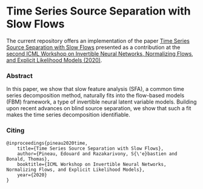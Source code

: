 # Time Series Source Separation with Slow Flows

The current repository offers an implementation of the paper [Time Series Source Separation with Slow Flows](https://arxiv.org/pdf/2007.10182.pdf) presented as a contribution at the [second ICML Workshop on Invertible Neural Networks, Normalizing Flows, and Explicit Likelihood Models (2020)](https://invertibleworkshop.github.io/). 

### Abstract

In this paper, we show that slow feature analysis (SFA), a common time series decomposition method, naturally fits into the flow-based models (FBM) framework, a type of invertible neural latent variable models. Building upon recent advances on blind source separation, we show that such a fit makes the time series decomposition
identifiable.

### Citing

    @inproceedings{pineau2020time,
        title={Time Series Source Separation with Slow Flows},
        author={Pineau, Edouard and Razakarivony, S{\'e}bastien and Bonald, Thomas},
        booktitle={ICML Workshop on Invertible Neural Networks, Normalizing Flows, and Explicit Likelihood Models},
        year={2020}
    }
